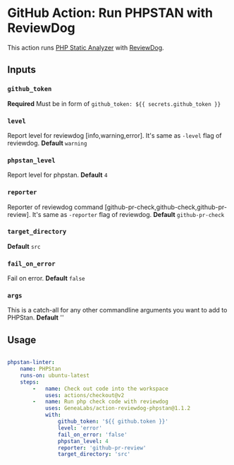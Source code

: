 # GitHub Action: Run PHPSTAN with ReviewDog
This action runs [PHP Static Analyzer](https://phpstan.org) with [ReviewDog](https://github.com/reviewdog/reviewdog).

## Inputs
### `github_token`
**Required** Must be in form of `github_token: ${{ secrets.github_token }}`

### `level`
Report level for reviewdog [info,warning,error]. It's same as `-level` flag of reviewdog.
**Default** `warning`

### `phpstan_level`
Report level for phpstan.
**Default** `4`

### `reporter`
Reporter of reviewdog command [github-pr-check,github-check,github-pr-review]. It's same as `-reporter` flag of reviewdog.
**Default** `github-pr-check`

### `target_directory`
**Default** `src`

### `fail_on_error`
Fail on error.
**Default** `false`

### `args`
This is a catch-all for any other commandline arguments you want to add to PHPStan.
**Default** ''

## Usage
```yml

phpstan-linter:
    name: PHPStan
    runs-on: ubuntu-latest
    steps:
        -   name: Check out code into the workspace
            uses: actions/checkout@v2
        -   name: Run php check code with reviewdog
            uses: GeneaLabs/action-reviewdog-phpstan@1.1.2
            with:
                github_token: '${{ github.token }}'
                level: 'error'
                fail_on_error: 'false'
                phpstan_level: 4
                reporter: 'github-pr-review'
                target_directory: 'src'
```

